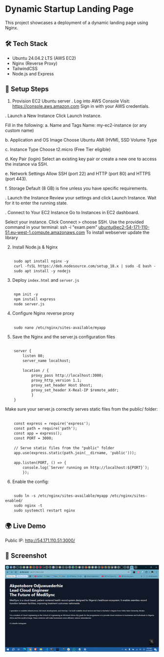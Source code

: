 # Dynamic Startup Landing Page

This project showcases a deployment of a dynamic landing page using Nginx.

## 🛠️ Tech Stack
- Ubuntu 24.04.2 LTS (AWS EC2)
- Nginx (Reverse Proxy)
- TailwindCSS
- Node.js and Express

## 🚀 Setup Steps
1. Provision EC2 Ubuntu server
. Log into AWS Console
Visit: https://console.aws.amazon.com
Sign in with your AWS credentials.

. Launch a New Instance
Click Launch Instance.

Fill in the following:
a. Name and Tags
Name: my-ec2-instance (or any custom name)

b. Application and OS Image
Choose Ubuntu AMI (HVM), SSD Volume Type

c. Instance Type
Choose t2.micro (Free Tier eligible)

d. Key Pair (login)
Select an existing key pair or create a new one to access the instance via SSH.

e. Network Settings
Allow SSH (port 22) and HTTP (port 80) and HTTPS (port 443).

f. Storage
Default (8 GB) is fine unless you have specific requirements.

. Launch the Instance
Review your settings and click Launch Instance.
Wait for it to enter the running state.

. Connect to Your EC2 Instance
Go to Instances in EC2 dashboard.

Select your instance.
Click Connect > choose SSH.
Use the provided command in your terminal:
ssh -i "exam.pem" ubuntu@ec2-54-171-110-51.eu-west-1.compute.amazonaws.com
To install webserver
update the library

2. Install Node.js & Nginx
##
        sudo apt install nginx -y
        curl -fsSL https://deb.nodesource.com/setup_18.x | sudo -E bash -
        sudo apt install -y nodejs

3. Deploy `index.html` and `server.js`

##
        npm init -y
        npm install express
        node server.js

4. Configure Nginx reverse proxy
##
        sudo nano /etc/nginx/sites-available/myapp


5. Save the Nginx and the server.js configuration files

##
        server {
            listen 80;
            server_name localhost;
            
            location / {
                proxy_pass http://localhost:3000;
                proxy_http_version 1.1;
                proxy_set_header Host $host;
                proxy_set_header X-Real-IP $remote_addr;
                }
        }

Make sure your server.js correctly serves static files from the public/ folder:

##
        const express = require('express');
        const path = require('path');
        const app = express();
        const PORT = 3000;

        // Serve static files from the "public" folder
        app.use(express.static(path.join(__dirname, 'public')));

        app.listen(PORT, () => {
            console.log(`Server running on http://localhost:${PORT}`);
            });


6. Enable the config:

##
        sudo ln -s /etc/nginx/sites-available/myapp /etc/nginx/sites-enabled/
        sudo nginx -t
        sudo systemctl restart nginx

## 🌍 Live Demo
Public IP: http://54.171.110.51:3000/

## 📸 Screenshot
![Screenshot](<Screenshot 2025-06-15 041654.png>)